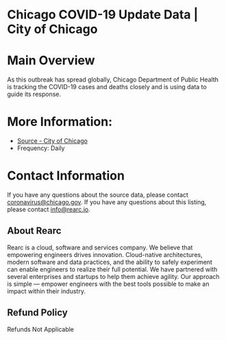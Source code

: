# Chicago COVID-19 Update Data | City of Chicago

# Main Overview
As this outbreak has spread globally, Chicago Department of Public Health is tracking the COVID-19 cases and deaths closely and is using data to guide its response.

# More Information:
- [Source - City of Chicago](https://www.chicago.gov/city/en/sites/covid-19/home/latest-data.html)  
- Frequency: Daily

# Contact Information
If you have any questions about the source data, please contact coronavirus@chicago.gov. If you have any questions about this listing, please contact info@rearc.io.

## About Rearc
Rearc is a cloud, software and services company. We believe that empowering engineers drives innovation. Cloud-native architectures, modern software and data practices, and the ability to safely experiment can enable engineers to realize their full potential. We have partnered with several enterprises and startups to help them achieve agility. Our approach is simple — empower engineers with the best tools possible to make an impact within their industry.

## Refund Policy  
Refunds Not Applicable